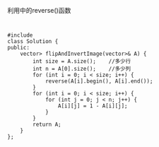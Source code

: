 利用<algorithm>中的reverse()函数
<code>
<pre>
#include <algorithm>
class Solution {
public:
    vector<vector<int>> flipAndInvertImage(vector<vector<int>>& A) {
        int size = A.size();    //多少行
        int n = A[0].size();    //多少列
        for (int i = 0; i < size; i++) {
            reverse(A[i].begin(), A[i].end());
        }
        for (int i = 0; i < size; i++) {
            for (int j = 0; j < n; j++) {
                A[i][j] = 1 - A[i][j];
            }
        }
        return A;
    }
};
</pre>
</code>

